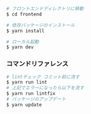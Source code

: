```bash
# フロントエンドディレクトリに移動
$ cd frontend

# 依存パッケージのインストール
$ yarn install

# ローカル起動
$ yarn dev
```

### コマンドリファレンス

```bash
# lintチェック コミット前に流す
$ yarn run lint
# 上記でエラーになったら以下を流す
$ yarn run lintfix
# パッケージのアップデート
$ yarn update
```
